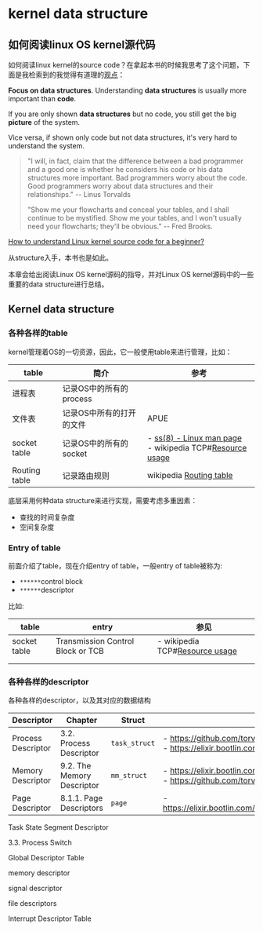 # kernel data structure

## 如何阅读linux OS kernel源代码

如何阅读linux kernel的source code？在拿起本书的时候我思考了这个问题，下面是我检索到的我觉得有道理的[观点](https://softwareengineering.stackexchange.com/a/46640)：

**Focus on data structures**. Understanding **data structures** is usually more important than **code**.

If you are only shown **data structures** but no code, you still get the big **picture** of the system.

Vice versa, if shown only code but not data structures, it's very hard to understand the system.

> "I will, in fact, claim that the difference between a bad programmer and a good one is whether he considers his code or his data structures more important. Bad programmers worry about the code. Good programmers worry about data structures and their relationships." -- Linus Torvalds
>
> "Show me your flowcharts and conceal your tables, and I shall continue to be mystified. Show me your tables, and I won't usually need your flowcharts; they'll be obvious." -- Fred Brooks.

[How to understand Linux kernel source code for a beginner? ](https://softwareengineering.stackexchange.com/questions/46610/how-to-understand-linux-kernel-source-code-for-a-beginner)



从structure入手，本书也是如此。

本章会给出阅读Linux OS kernel源码的指导，并对Linux OS kernel源码中的一些重要的data structure进行总结。







## Kernel data structure



### 各种各样的table

kernel管理着OS的一切资源，因此，它一般使用table来进行管理，比如：

| table         | 简介                     | 参考                                                         |
| ------------- | ------------------------ | ------------------------------------------------------------ |
| 进程表        | 记录OS中的所有的process  |                                                              |
| 文件表        | 记录OS中所有的打开的文件 | APUE                                                         |
| socket table  | 记录OS中的所有的socket   | - [ss(8) - Linux man page](https://linux.die.net/man/8/ss)<br>- wikipedia TCP#[Resource usage](https://en.wikipedia.org/wiki/Transmission_Control_Protocol#Resource_usage) |
| Routing table | 记录路由规则             | wikipedia [Routing table](https://en.wikipedia.org/wiki/Routing_table) |

底层采用何种data structure来进行实现，需要考虑多重因素：

- 查找的时间复杂度
- 空间复杂度



### Entry of table

前面介绍了table，现在介绍entry of table，一般entry of table被称为:

- `******`control block
- `******`descriptor

比如:

| table        | entry                             | 参见                                                         |
| ------------ | --------------------------------- | ------------------------------------------------------------ |
| socket table | Transmission Control Block or TCB | - wikipedia TCP#[Resource usage](https://en.wikipedia.org/wiki/Transmission_Control_Protocol#Resource_usage) |
|              |                                   |                                                              |
|              |                                   |                                                              |



### 各种各样的descriptor

各种各样的descriptor，以及其对应的数据结构

| Descriptor         | Chapter                    | Struct        | Source Code                                                  |
| ------------------ | -------------------------- | ------------- | ------------------------------------------------------------ |
| Process Descriptor | 3.2. Process Descriptor    | `task_struct` | - https://github.com/torvalds/linux/blob/master/include/linux/sched.h <br/>- https://elixir.bootlin.com/linux/latest/ident/task_struct |
| Memory Descriptor  | 9.2. The Memory Descriptor | `mm_struct`   | - https://elixir.bootlin.com/linux/latest/ident/mm_struct <br/>- https://github.com/torvalds/linux/blob/master/include/linux/mm_types.h |
| Page Descriptor    | 8.1.1. Page Descriptors    | `page`        | - https://elixir.bootlin.com/linux/latest/source/include/linux/mm_types.h#L68 |



Task State Segment Descriptor 

3.3. Process Switch

Global Descriptor Table



memory descriptor



signal descriptor 



file descriptors



Interrupt Descriptor Table

